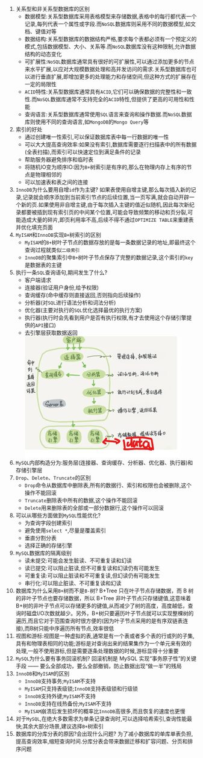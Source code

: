 1. 关系型和非关系型数据库的区别
   * 数据模型:关系型数据库采用表格模型来存储数据,表格中的每行都代表一个记录,每列代表一个属性或字段.而`NoSQL`数据库则采用不同的数据模型,如文档、键值对等
   * 数据结构:关系型数据库的数据结构严格,要求每个表都必须有一个预定义的模式,包括数据模型、大小、关系等.而`NoSQL`数据库没有这种限制,允许数据结构的动态变化
   * 可扩展性:`NoSQL`数据库通常具有很好的可扩展性,可以通过添加更多的节点来水平扩展,以应对大规模数据处理和高并发访问的需求.关系型数据库也可以进行垂直扩展,即增加更多的处理能力和存储空间,但这种方式的扩展存在一定的局限性
   * `ACID`特性:关系型数据库通常具有`ACID`,它们可以确保数据的完整性和一致性.而`NoSQL`数据库通常不支持完全的`ACID`特性,但提供了更高的可用性和性能
   * 查询语言:关系型数据库通常使用`SQL`语言来查询和操作数据.而`NoSQL`数据库则使用不同的查询语言,如`MongoDB`的`Mongo Query`等
2. 索引的好处
   * 通过创建唯一性索引,可以保证数据库表中每一行数据的唯一性
   * 可以大大提高查询效率:如果没有索引,数据库需要逐行扫描表中的所有数据(全表扫描),而索引可以快速定位到满足条件的记录
   * 帮助服务器避免排序和临时表
   * 将随机IO变为顺序IO:因为`B+`树索引是有序的,那么在物理内存上有序的节点是物理相邻的
   * 可以加速表和表之间的连接   
3. `InnoDB`为什么要用自增`id`作为主键?
   如果表使用自增主键,那么每次插入新的记录,记录就会顺序添加到当前索引节点的后续位置,当一页写满,就会自动开辟一个新的页.如果使用非自增主键,由于每次插入主键的值近似随机,因此每次新纪录都要被插到现有索引页的中间某个位置,可能会导致频繁的移动和页分裂,可能造成大量的碎片,即页利用率不高,后续不得不通过`OPTIMIZE TABLE`来重建表并优化填充页面
4. `MyISAM`和`InnoDB`实现`B+`树索引的区别
   * `MyISAM`的`B+`树叶子节点的数据存放的是每一条数据记录的地址,即最终这个查询过程就类似`二级索引`
   * `InnoDB`的聚集索引中`B+`树叶子节点保存了完整的数据记录,这个索引的`key`是数据表的主键
5. 执行一条`SQL`查询语句,期间发生了什么?
   * 客户端请求
   * 连接器(验证用户身份,给予权限)
   * 查询缓存(命中缓存则直接返回,否则指向后续操作)
   * 分析器(对`SQL`进行语法分析和词法分析)
   * 优化器(主要对执行的`SQL`优化选择最优的执行方案)
   * 执行器(执行时会先看到用户是否有执行权限,有才去使用这个存储引擎提供的`API`接口)
   * 去引擎层获取数据返回
   ![](../markdown图像集/2025-04-05-10-16-22.png)
6. `MySQL`内部构造分为:服务层(连接器、查询缓存、分析器、优化器、执行器)和存储引擎层
7. `Drop`、`Delete`、`Truncate`的区别
   * `Drop`命令从数据库中删除表,所有的数据行、索引和权限也会被删除,这个操作不能回滚
   * `Truncate`删除表中所有的数据,这个操作不能回滚
   * `Delete`用来删除表的全部或一部分数据行,这个操作可以回滚
8. 可以从哪些方面做到`MySQL`性能优化?
   * 为查询字段创建索引
   * 避免使用`select *`,尽量是覆盖索引
   * 垂直分割分表
   * 选择正确的存储引擎
9. `MySQL`数据库的隔离级别
    * 读未提交:可能会发生脏读、不可重复读和幻读
    * 读已提交:可以阻止脏读,但不可重复读和幻读仍有可能发生
    * 可重复读:可以阻止脏读和不可重复读,但幻读仍有可能发生
    * 串行化:可以阻止脏读、不可重复读和幻读
10. 数据库为什么采用`B+`树而不是`B-`树?
    B+Tree 只在叶子节点存储数据，而 B 树 的非叶子节点也要存储数据，所以 B+Tree 非叶子节点只存储键值,这意味着B+树的非叶子节点可以存储更多的键值,从而减少了树的高度，高度越低，查询时磁盘I/O次数就越少。另外，B+树只要遍历叶子节点就可以实现整棵树的遍历,而且它对于范围查询时很方便的(因为叶子节点采用的是有序双链表连接),而B树只能中序遍历所有节点,效率很低
11. 视图和游标:视图是一种虚拟的表,通常是有一个表或者多个表的行或列的子集,具有和物理表相同的功能;游标是对查询出来的结果集作为一个单元来有效的处理,一般不使用游标,但是需要逐条处理数据的时候,游标显得十分重要
12. `MySQL`为什么要有事务回滚机制?
    回滚机制是 MySQL 实现“事务原子性”的关键手段 —— 要么全部成功，要么全部撤销，防止数据出现“做一半”的残局
13. `InnoDB`和`MyISAM`的区别
    * `InnoDB`支持事务;`MyISAM`不支持
    * `MyISAM`只支持表级锁;`InnoDB`支持表级锁和行级锁
    * `InnoDB`支持外键;`MyISAM`不支持
    * `InnoDB`支持在线热备份;`MyISAM`不支持
    * `MyISAM`崩溃后发生损坏的概率比`InnoDB`高很多,而且恢复的速度也更慢
14. 对于`MySQL`,在绝大多数需求为单条记录查询时,可以选择哈希索引,查询性能最快;其余大部分场景,建议选择`B+`树索引
15. 数据库的分库分表的原因?会出现什么问题?
    为了减小数据库的单库单表负担,提高查询效率,缩短查询时间.分库分表会带来数据迁移和扩容问题、分页和排序问题